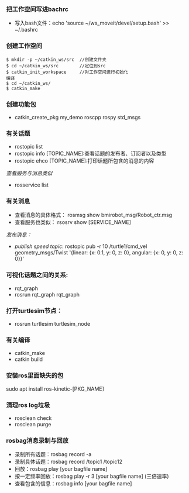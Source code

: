 ### 把工作空间写进bachrc
- 写入bash文件：echo 'source ~/ws_moveit/devel/setup.bash' >> ~/.bashrc
### 创建工作空间
    $ mkdir -p ~/catkin_ws/src  //创建文件夹
    $ cd ~/catkin_ws/src        //定位到src
    $ catkin_init_workspace     //对工作空间进行初始化
    编译
    $ cd ~/catkin_ws/  
    $ catkin_make
### 创建功能包
- catkin_create_pkg my_demo roscpp rospy std_msgs

### 有关话题
- rostopic list
- rostopic info [TOPIC_NAME]:查看话题的发布者、订阅者以及类型
- rostopic ehco [TOPIC_NAME]:打印话题所包含的消息的内容

*查看服务与消息类似*
- rosservice list

### 有关消息
- 查看消息的具体格式：
rosmsg show bmirobot_msg/Robot_ctr.msg
- 查看服务也类似：
rsosrv show [SERVICE_NAME]

*发布消息：*
- *publish speed topic*:
rostopic pub -r 10 /turtle1/cmd_vel geometry_msgs/Twist '{linear: {x: 0.1, y: 0, z: 0}, angular: {x: 0, y: 0, z: 0}}'

### 可视化话题之间的关系:
- rqt_graph
- rosrun rqt_graph rqt_graph

### 打开turtlesim节点：
- rosrun turtlesim turtlesim_node

### 有关编译
- catkin_make
- catkin build

### 安装ros里面缺失的包
sudo apt install ros-kinetic-[PKG_NAME]

### 清理ros log垃圾
- rosclean check
- rosclean purge

### rosbag消息录制与回放
- 录制所有话题：rosbag record -a
- 录制具体话题：rosbag record /topic1 /topic12
- 回放：rosbag play [your bagfile name]
- 按一定频率回放：rosbag play -r 3 [your bagfile name] (三倍速率)
- 查看包含的信息：rosbag info [your bagfile name]




